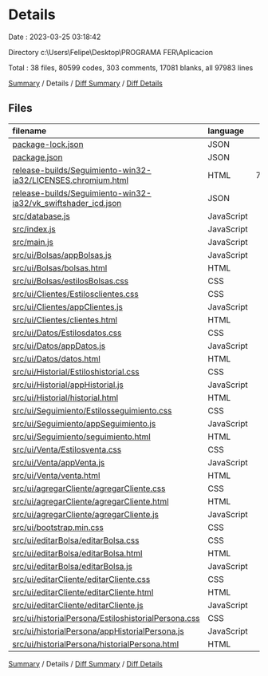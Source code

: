 # Details

Date : 2023-03-25 03:18:42

Directory c:\\Users\\Felipe\\Desktop\\PROGRAMA FER\\Aplicacion

Total : 38 files,  80599 codes, 303 comments, 17081 blanks, all 97983 lines

[Summary](results.md) / Details / [Diff Summary](diff.md) / [Diff Details](diff-details.md)

## Files
| filename | language | code | comment | blank | total |
| :--- | :--- | ---: | ---: | ---: | ---: |
| [package-lock.json](/package-lock.json) | JSON | 2,434 | 0 | 1 | 2,435 |
| [package.json](/package.json) | JSON | 23 | 0 | 1 | 24 |
| [release-builds/Seguimiento-win32-ia32/LICENSES.chromium.html](/release-builds/Seguimiento-win32-ia32/LICENSES.chromium.html) | HTML | 71,304 | 0 | 15,053 | 86,357 |
| [release-builds/Seguimiento-win32-ia32/vk_swiftshader_icd.json](/release-builds/Seguimiento-win32-ia32/vk_swiftshader_icd.json) | JSON | 1 | 0 | 0 | 1 |
| [src/database.js](/src/database.js) | JavaScript | 11 | 1 | 5 | 17 |
| [src/index.js](/src/index.js) | JavaScript | 6 | 0 | 3 | 9 |
| [src/main.js](/src/main.js) | JavaScript | 672 | 10 | 216 | 898 |
| [src/ui/Bolsas/appBolsas.js](/src/ui/Bolsas/appBolsas.js) | JavaScript | 113 | 3 | 63 | 179 |
| [src/ui/Bolsas/bolsas.html](/src/ui/Bolsas/bolsas.html) | HTML | 41 | 0 | 10 | 51 |
| [src/ui/Bolsas/estilosBolsas.css](/src/ui/Bolsas/estilosBolsas.css) | CSS | 489 | 1 | 78 | 568 |
| [src/ui/Clientes/Estilosclientes.css](/src/ui/Clientes/Estilosclientes.css) | CSS | 354 | 0 | 125 | 479 |
| [src/ui/Clientes/appClientes.js](/src/ui/Clientes/appClientes.js) | JavaScript | 173 | 50 | 60 | 283 |
| [src/ui/Clientes/clientes.html](/src/ui/Clientes/clientes.html) | HTML | 37 | 0 | 6 | 43 |
| [src/ui/Datos/Estilosdatos.css](/src/ui/Datos/Estilosdatos.css) | CSS | 421 | 0 | 71 | 492 |
| [src/ui/Datos/appDatos.js](/src/ui/Datos/appDatos.js) | JavaScript | 147 | 6 | 59 | 212 |
| [src/ui/Datos/datos.html](/src/ui/Datos/datos.html) | HTML | 78 | 0 | 24 | 102 |
| [src/ui/Historial/Estiloshistorial.css](/src/ui/Historial/Estiloshistorial.css) | CSS | 261 | 4 | 52 | 317 |
| [src/ui/Historial/appHistorial.js](/src/ui/Historial/appHistorial.js) | JavaScript | 116 | 4 | 39 | 159 |
| [src/ui/Historial/historial.html](/src/ui/Historial/historial.html) | HTML | 40 | 0 | 8 | 48 |
| [src/ui/Seguimiento/Estilosseguimiento.css](/src/ui/Seguimiento/Estilosseguimiento.css) | CSS | 187 | 0 | 30 | 217 |
| [src/ui/Seguimiento/appSeguimiento.js](/src/ui/Seguimiento/appSeguimiento.js) | JavaScript | 325 | 0 | 75 | 400 |
| [src/ui/Seguimiento/seguimiento.html](/src/ui/Seguimiento/seguimiento.html) | HTML | 31 | 0 | 8 | 39 |
| [src/ui/Venta/Estilosventa.css](/src/ui/Venta/Estilosventa.css) | CSS | 496 | 4 | 130 | 630 |
| [src/ui/Venta/appVenta.js](/src/ui/Venta/appVenta.js) | JavaScript | 509 | 16 | 271 | 796 |
| [src/ui/Venta/venta.html](/src/ui/Venta/venta.html) | HTML | 47 | 0 | 18 | 65 |
| [src/ui/agregarCliente/agregarCliente.css](/src/ui/agregarCliente/agregarCliente.css) | CSS | 214 | 0 | 32 | 246 |
| [src/ui/agregarCliente/agregarCliente.html](/src/ui/agregarCliente/agregarCliente.html) | HTML | 43 | 0 | 13 | 56 |
| [src/ui/agregarCliente/agregarCliente.js](/src/ui/agregarCliente/agregarCliente.js) | JavaScript | 393 | 7 | 121 | 521 |
| [src/ui/bootstrap.min.css](/src/ui/bootstrap.min.css) | CSS | 3 | 9 | 0 | 12 |
| [src/ui/editarBolsa/editarBolsa.css](/src/ui/editarBolsa/editarBolsa.css) | CSS | 164 | 0 | 33 | 197 |
| [src/ui/editarBolsa/editarBolsa.html](/src/ui/editarBolsa/editarBolsa.html) | HTML | 47 | 0 | 18 | 65 |
| [src/ui/editarBolsa/editarBolsa.js](/src/ui/editarBolsa/editarBolsa.js) | JavaScript | 230 | 3 | 116 | 349 |
| [src/ui/editarCliente/editarCliente.css](/src/ui/editarCliente/editarCliente.css) | CSS | 187 | 0 | 29 | 216 |
| [src/ui/editarCliente/editarCliente.html](/src/ui/editarCliente/editarCliente.html) | HTML | 68 | 0 | 4 | 72 |
| [src/ui/editarCliente/editarCliente.js](/src/ui/editarCliente/editarCliente.js) | JavaScript | 252 | 4 | 83 | 339 |
| [src/ui/historialPersona/EstiloshistorialPersona.css](/src/ui/historialPersona/EstiloshistorialPersona.css) | CSS | 341 | 0 | 64 | 405 |
| [src/ui/historialPersona/appHistorialPersona.js](/src/ui/historialPersona/appHistorialPersona.js) | JavaScript | 297 | 181 | 144 | 622 |
| [src/ui/historialPersona/historialPersona.html](/src/ui/historialPersona/historialPersona.html) | HTML | 44 | 0 | 18 | 62 |

[Summary](results.md) / Details / [Diff Summary](diff.md) / [Diff Details](diff-details.md)